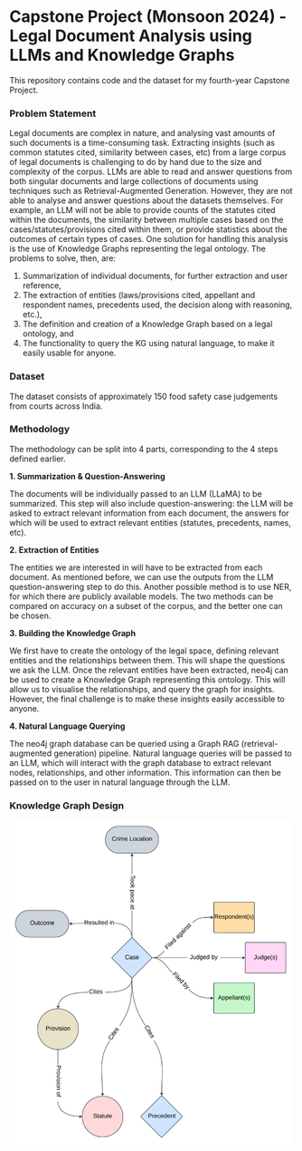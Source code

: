 # Capstone Project (Monsoon 2024) - Legal Document Analysis using LLMs and Knowledge Graphs
This repository contains code and the dataset for my fourth-year Capstone Project.

### Problem Statement
Legal documents are complex in nature, and analysing vast amounts of such documents
is a time-consuming task. Extracting insights (such as common statutes cited, similarity
between cases, etc) from a large corpus of legal documents is challenging to do by hand
due to the size and complexity of the corpus. LLMs are able to read and answer questions
from both singular documents and large collections of documents using techniques such
as Retrieval-Augmented Generation. However, they are not able to analyse and answer
questions about the datasets themselves. For example, an LLM will not be able to provide
counts of the statutes cited within the documents, the similarity between multiple cases
based on the cases/statutes/provisions cited within them, or provide statistics about the
outcomes of certain types of cases. One solution for handling this analysis is the use of
Knowledge Graphs representing the legal ontology. The problems to solve, then, are:
1. Summarization of individual documents, for further extraction and user reference,
2. The extraction of entities (laws/provisions cited, appellant and respondent names,
precedents used, the decision along with reasoning, etc.),
3. The definition and creation of a Knowledge Graph based on a legal ontology, and
4. The functionality to query the KG using natural language, to make it easily usable for
anyone.

### Dataset

The dataset consists of approximately 150 food safety case judgements from courts across India.

### Methodology
The methodology can be split into 4 parts, corresponding to the 4 steps defined earlier.

**1. Summarization & Question-Answering**

The documents will be individually passed to an LLM (LLaMA) to be summarized. This step
will also include question-answering: the LLM will be asked to extract relevant information
from each document, the answers for which will be used to extract relevant entities (statutes,
precedents, names, etc).

**2. Extraction of Entities**

The entities we are interested in will have to be extracted from each document. As mentioned
before, we can use the outputs from the LLM question-answering step to do this. Another
possible method is to use NER, for which there are publicly available models. The two
methods can be compared on accuracy on a subset of the corpus, and the better one can be
chosen.

**3. Building the Knowledge Graph**

We first have to create the ontology of the legal space, defining relevant entities and the
relationships between them. This will shape the questions we ask the LLM. Once the relevant
entities have been extracted, neo4j can be used to create a Knowledge Graph representing
this ontology. This will allow us to visualise the relationships, and query the graph for
insights. However, the final challenge is to make these insights easily accessible to anyone.

**4. Natural Language Querying**

The neo4j graph database can be queried using a Graph RAG (retrieval-augmented generation) pipeline. Natural language queries will be passed to an LLM, which will interact with the graph database to extract relevant nodes, relationships, and other information. This information can then be passed on to the user in natural language through the LLM.

### Knowledge Graph Design

<img src="https://github.com/suyogyj/capstone-legal-docs-analysis/blob/main/LDA%20KG%20design.png" width="500">



